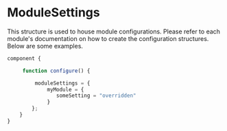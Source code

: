 # ModuleSettings

This structure is used to house module configurations.  Please refer to each module's documentation on how to create the configuration structures. Below are some examples.



```js
component {

     function configure() {

         moduleSettings = {
             myModule = {
                someSetting = "overridden"
             }
        };
    }
}
```
